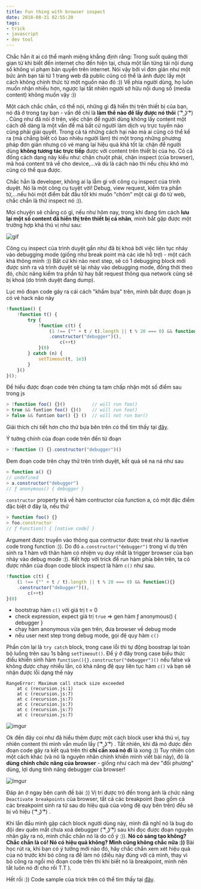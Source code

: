 ```yaml
---
title: Fun thing with browser inspect
date: 2018-08-31 02:55:20
tags:
- trick
- javascript
- dev tool
---
```


Chắc hẳn ít ai có thể mạnh miệng khẳng định rằng: Trong suốt quãng thời gian từ khi biết đến internet cho đến hiện tại, chưa một lần từng tải nội dung số không vi phạm bản quyền trên internet. Nói vậy bởi vì đơn giản như một bức ảnh bạn tải từ 1 trang web đã public cũng có thể là ảnh được lấy một cách không chính thức từ một nguồn nào đó :)) Về phía người dùng, họ luôn muốn nhận nhiều hơn, ngược lại tất nhiên người sở hữu nội dung số (media content) không muốn vậy :))

<!-- more -->

Một cách chắc chắn, có thể nói, những gì đã hiển thị trên thiết bị của bạn, nó đã ở trong tay bạn - vấn đề chỉ là __làm thế nào để lấy được nó thôi__ ( ͡° ͜ʖ ͡°) . Cũng như đã nói ở trên, việc chặn để người dùng không lấy content một cách dễ dàng là một vấn đề mà bất cứ người làm dịch vụ trực tuyến nào cũng phải giải quyết. Trong cả tá những cách hại não mà ai cũng có thể kể ra (mà chẳng biết có bao nhiêu người làm) thì một trong những phương pháp đơn giản nhưng có vẻ mang lại hiệu quả khá tốt là: chặn để người dùng __không tương tác trực tiếp__ được với content trên thiết bị của họ. Có cả đống cách dạng này kiểu như: chặn chuột phải, chặn inspect (của browser), mã hoá content trả về cho device,...và dù là cách nào thì nếu chịu khó mò cũng có thể qua được.

Chắc hẳn là developer, không ai lạ lẫm gì với công cụ inspect của trình duyệt. Nó là một công cụ tuyệt vời! Debug, view request, kiểm tra phần tử,...nếu hỏi một điểm bắt đầu tốt khi muốn "chôm" một cái gì đó từ web, chắc chắn là thử inspect nó :)).

Mọi chuyện sẽ chẳng có gì, nếu như hôm nay, trong khi đang tìm cách __lưu lại một số content đã hiển thị trên thiết bị cá nhân__, mình bắt gặp được một trường hợp khá thú vị như sau:

![gif](https://thumbs.gfycat.com/DistantKindlyCub-size_restricted.gif)

Công cụ inspect của trình duyệt gần như đã bị khoá bởi việc liên tục nhảy vào debugging mode (giống như break point mà các ide hỗ trợ) - một cách khá thông minh :)) Bất cứ khi nào next step, sẽ có 1 debugging block mới được sinh ra và trình duyệt sẽ lại nhảy vào debugging mode, đồng thời theo đó, chức năng kiểm tra phần tử hay bắt request thông qua network cũng sẽ bị khoá (do trình duyệt đang dump).

Lục mò đoạn code gây ra cái cách "khắm bựa" trên, mình bắt được đoạn js có vẻ hack não này

```javascript
!function() {
    !function t() {
        try {
            !function c(t) {
                (1 !== ("" + t / t).length || t % 20 === 0) && function(){}
                .constructor("debugger")(),
                    c(++t)
            }(0)
        } catch (n) {
            setTimeout(t, 1e3)
        }
    }()
}();
```

Để hiểu được đoạn code trên chúng ta tạm chấp nhận một số điểm sau trong js

```javascript
> !function foo() {}()          // will run foo()
> true && funtion foo() {}()    // will run foo()
> false && funtion bar() {} ()  // will not run bar()
```

Giải thích chi tiết hơn cho thứ bựa bên trên có thể tìm thấy tại [đây](https://stackoverflow.com/questions/3755606/what-does-the-exclamation-mark-do-before-the-function). 

Ý tưởng chính của đoạn code trên đến từ đoạn

```javascript
> !function () {}.constructor("debugger")()
```

Đem đoạn code trên chạy thử trên trình duyệt, kết quả sẽ na ná như sau

```javascript
> function a() {}
// undefined
> a.constructor("debugger")
// ƒ anonymous() { debugger }
```

`constructor` property trả về hàm contructor của function a, có một đặc điểm đặc biệt ở đây là, nếu thử 

```javascript
> function foo() {}
> foo.constructor
// ƒ Function() { [native code] }
```

Argument được truyền vào thông qua contructor được treat như là navtive code trong function :)). Do đó `a.constructor("debugger")` trong ví dụ trên sinh ra 1 hàm với thân hàm có nhiệm vụ duy nhất là trigger browser của bạn nhảy vào debug mode :)). Kết hợp với trick để run hàm phía bên trên, ta có được nhân của đoạn code block inspect là hàm `c()` như sau.

```javascript
!function c(t) {
    (1 !== ("" + t / t).length || t % 20 === 0) && function(){}
    .constructor("debugger")(),
        c(++t)
}(0)
```

- bootstrap hàm `c()` với giá trị t = 0
- check expression, expect giá trị `true` => gen hàm ƒ anonymous() { debugger }
- chạy hàm anonymous vừa gen trên, đưa browser về debug mode
- nếu user next step trong debug mode, gọi đệ quy hàm `c()`

Phần còn lại là `try catch` block, trong case lỗi thì tự động boostrap lại toàn bộ luồng trên sau 1s bằng `setTimeout()`. Để ý ở đây trong case biểu thức điều khiển sinh hàm `function(){}.constructor("debugger")()` nếu false và không được chạy nhiều lần, có khả năng đệ quy liên tục hàm `c()` và bạn sẽ nhận được lỗi dạng thế này

```
RangeError: Maximum call stack size exceeded
    at c (recursion.js:1)
    at c (recursion.js:7)
    at c (recursion.js:7)
    at c (recursion.js:7)
    at c (recursion.js:7)
    at c (recursion.js:7)
```

![imgur](https://i.imgur.com/Yixr3jv.gif)

Ok đến đây coi như đã hiểu thêm được một cách block user khá thú vị, tuy nhiên content thì mình vẫn muốn lấy ( ͡° ͜ʖ ͡°) . Tất nhiên, khi đã mò được đến đoạn code gây ra kết quả trên thì __chỉ cần xoá nó đi__ là xong :)) Tuy nhiên còn một cách khác (và nó là nguyên nhân chính khiến mình viết bài này), đó là __dùng chính chức năng của browser__ - giống như cách mà dev "đối phương" dùng, lợi dụng tính năng debugger của browser!

![Imgur](https://i.imgur.com/vylppVW.png)

Đáp án ở ngay bên cạnh đề bài :)) Vị trí được trỏ đến trong ảnh là chức năng `Deactivate breakpoints` của browser, tất cả các breakpoint (bao gồm cả các breakpoint sinh ra từ sau do hiệu quả của vòng đệ quy bên trên) đều sẽ bị vô hiệu ( ͡° ͜ʖ ͡°) .

Khi lần đầu mình gặp cách block người dùng này, mình đã nghĩ nó là bug do đội dev quên mất chưa xoá debugger ( ͡° ͜ʖ ͡°) sau khi đọc được đoạn nguyên nhân gây ra nó, mình chắc chắn nó là do cố ý :)). __Nó có sáng tạo không? Chắc chắn là có! Nó có hiệu quả không? Mình cũng không chắc nữa :))__ Bài học rút ra, khi bạn có ý tưởng mới nào đó, hãy chắc chắn xem xét hiệu quả của nó trước khi bỏ công ra để làm nó (điều này đúng với cả mình, thay vì bỏ công ra ngồi mò đoạn code trên thì khi biết nó là breakpoint, mình nên tắt luôn nó đi cho rồi T.T ).

Hết rồi :)) Code sample của trick trên có thể tìm thấy tại [đây](https://github.com/khanhtc1202/tricks/tree/master/block).
